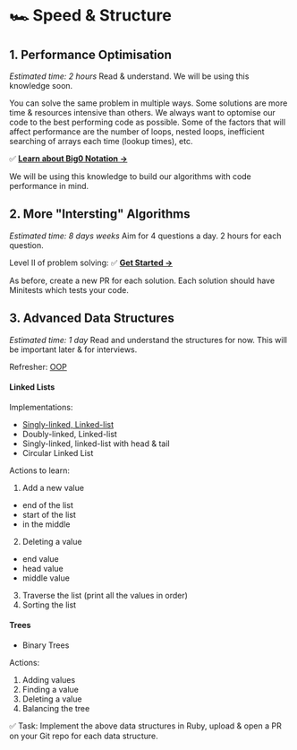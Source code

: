 # 🏎 Speed & Structure

## 1. Performance Optimisation
*Estimated time: 2 hours*
Read & understand. We will be using this knowledge soon.

You can solve the same problem in multiple ways. Some solutions are more time & resources intensive than others.
We always want to optomise our code to the best performing code as possible. Some of the factors that will affect performance are the number of loops, nested loops, inefficient searching of arrays each time (lookup times), etc.

✅ **[Learn about Big0 Notation →](https://rob-bell.net/2009/06/a-beginners-guide-to-big-o-notation/)**

We will be using this knowledge to build our algorithms with code performance in mind.


## 2. More "Intersting" Algorithms
*Estimated time: 8 days weeks*
Aim for 4 questions a day. 2 hours for each question.

Level II of problem solving:
✅ **[Get Started →](../02_Problems/02_Medium)**

As before, create a new PR for each solution. Each solution should have Minitests which tests your code.


## 3. Advanced Data Structures
*Estimated time: 1 day*
Read and understand the structures for now. This will be important later & for interviews.

Refresher: [OOP](https://www.rubyguides.com/ruby-tutorial/object-oriented-programming/)

#### Linked Lists
Implementations:
- [Singly-linked, Linked-list](https://hackernoon.com/implementing-singly-linked-list-with-ruby-om2df3ya6)
- Doubly-linked, Linked-list
- Singly-linked, linked-list with head & tail
- Circular Linked List

Actions to learn:
1. Add a new value
  - end of the list
  - start of the list
  - in the middle
2. Deleting a value
  - end value
  - head value
  - middle value
3. Traverse the list (print all the values in order)
4. Sorting the list


#### Trees
- Binary Trees

Actions:
1. Adding values
2. Finding a value
3. Deleting a value
4. Balancing the tree

✅ Task: Implement the above data structures in Ruby, upload & open a PR on your Git repo for each data structure.
